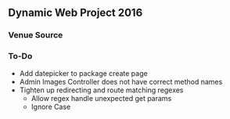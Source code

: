 ## Dynamic Web Project 2016

### Venue Source

### To-Do

- Add datepicker to package create page
- Admin Images Controller does not have correct method names
- Tighten up redirecting and route matching regexes
	- Allow regex handle unexpected get params
	- Ignore Case
